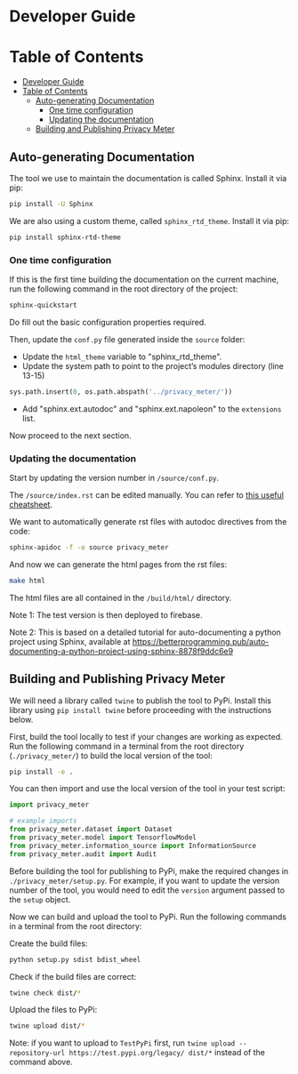 # Developer Guide 

# Table of Contents
- [Developer Guide](#developer-guide)
- [Table of Contents](#table-of-contents)
  - [Auto-generating Documentation](#auto-generating-documentation)
    - [One time configuration](#one-time-configuration)
    - [Updating the documentation](#updating-the-documentation)
  - [Building and Publishing Privacy Meter](#building-and-publishing-privacy-meter)

## Auto-generating Documentation

The tool we use to maintain the documentation is called Sphinx. Install it via pip:

```bash
pip install -U Sphinx
```

We are also using a custom theme, called `sphinx_rtd_theme`. Install it via pip:

```bash
pip install sphinx-rtd-theme
```

### One time configuration

If this is the first time building the documentation on the current machine, run the following command in the root directory of the project:

```bash
sphinx-quickstart
```

Do fill out the basic configuration properties required.

Then, update the `conf.py` file generated inside the `source` folder:
* Update the `html_theme` variable to "sphinx_rtd_theme".
* Update the system path to point to the project’s modules directory (line 13-15)

```python
sys.path.insert(0, os.path.abspath('../privacy_meter/'))
```

* Add "sphinx.ext.autodoc" and "sphinx.ext.napoleon" to the `extensions` list.

Now proceed to the next section.

### Updating the documentation

Start by updating the version number in `/source/conf.py`.

The `/source/index.rst` can be edited manually. You can refer to [this useful cheatsheet](https://sphinx-tutorial.readthedocs.io/cheatsheet/).

We want to automatically generate rst files with autodoc directives from the code:

```bash
sphinx-apidoc -f -o source privacy_meter
```

And now we can generate the html pages from the rst files:

```bash
make html
```

The html files are all contained in the `/build/html/` directory.

Note 1: The test version is then deployed to firebase.

Note 2: This is based on a detailed tutorial for auto-documenting a python project using Sphinx, available at https://betterprogramming.pub/auto-documenting-a-python-project-using-sphinx-8878f9ddc6e9

## Building and Publishing Privacy Meter

We will need a library called `twine` to publish the tool to PyPi. Install this library using `pip install twine` before proceeding with the instructions below.

First, build the tool locally to test if your changes are working as expected. 
Run the following command in a terminal from the root directory (`./privacy_meter/`) to build the local version of the tool:

```bash
pip install -e .
```

You can then import and use the local version of the tool in your test script:

```python
import privacy_meter

# example imports
from privacy_meter.dataset import Dataset
from privacy_meter.model import TensorflowModel
from privacy_meter.information_source import InformationSource
from privacy_meter.audit import Audit
```

Before building the tool for publishing to PyPi, make the required changes in `./privacy_meter/setup.py`. For example, if you want to update the version number of the tool, you would need to edit the `version` argument passed to the `setup` object. 

Now we can build and upload the tool to PyPi. Run the following commands in a terminal from the root directory:

Create the build files:

```bash
python setup.py sdist bdist_wheel
```

Check if the build files are correct:

```bash
twine check dist/*
```

Upload the files to PyPi:

```bash
twine upload dist/*
```

Note: if you want to upload to `TestPyPi` first, run `twine upload --repository-url https://test.pypi.org/legacy/ dist/*` instead of the command above.